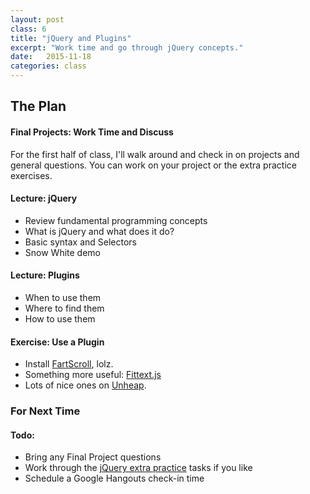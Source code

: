 ```yaml
---
layout: post
class: 6
title: "jQuery and Plugins"
excerpt: "Work time and go through jQuery concepts."
date:   2015-11-18
categories: class
---
```


## The Plan

#### <span class="post-title-pre">Final Projects:</span> Work Time and Discuss

For the first half of class, I'll walk around and check in on projects and general questions. You can work on your project or the extra practice exercises.

#### <span class="post-title-pre">Lecture:</span> jQuery

* Review fundamental programming concepts
* What is jQuery and what does it do?
* Basic syntax and Selectors
* Snow White demo

#### <span class="post-title-pre">Lecture:</span> Plugins

* When to use them
* Where to find them
* How to use them

#### <span class="post-title-pre">Exercise:</span> Use a Plugin

* Install [FartScroll](http://theonion.github.io/fartscroll.js/), lolz.
* Something more useful: [Fittext.js](http://fittextjs.com/)
* Lots of nice ones on [Unheap](http://unheap.com).


<div class="notice post-todos" markdown="1">

### For Next Time

#### Todo:

* Bring any Final Project questions
* Work through the [jQuery extra practice](https://github.com/laras126/jquery_exercise) tasks if you like
* Schedule a Google Hangouts check-in time

</div>